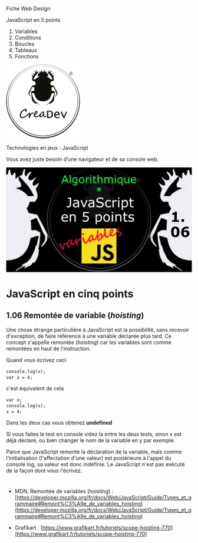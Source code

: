 Fiche Web Design

JavaScript en 5 points
1.  Variables
2.  Conditions
3.  Boucles
4.  Tableaux
5.  Fonctions

[![CreaDev](../images/logo-creadev-210207-R-200.png)](http://www.creadev.ninja/)

Technologies en jeux : JavaScript

Vous avez juste besoin d’une navigateur et de sa console web.

[![Le modulo en JavaScript](../images/JS-en-5-pts-01-06-remontee-de-var.png)](https://www.youtube.com/watch?v=Ol-GZeRUPLM)

# JavaScript en cinq points
## 1.06 Remontée de variable (*hoisting*)

Une chose étrange particulière à JavaScript est la possibilité, sans recevoir d'exception, de faire référence à une variable déclarée plus tard. Ce concept s'appelle remontée (*hoisting*) car les variables sont comme remontées en haut de l'instruction. 

Quand vous écrivez ceci 

    console.log(x);
    var x = 4;

c'est équivalent de cela

    var x;
    console.log(x);
    x = 4;

Dans les deux cas vous obtenez **undefined**

Si vous faites le test en console videz la entre les deux tests, sinon x est déjà déclaré, ou bien changer le nom de la variable en y par
exemple.

Parce que JavaScript remonte la déclaration de la variable, mais comme l'initialisation (l'affectation d'une valeur) est postérieure à l'appel du console.log, sa valeur est donc indéfinie. Le JavaScript n'est pas exécuté de la façon dont vous l'écrivez. 

#

*   MDN, Remontée de variables (hoisting) : [https://developer.mozilla.org/fr/docs/Web/JavaScript/Guide/Types_et_grammaire#Remont%C3%A9e_de_variables_hoisting](https://developer.mozilla.org/fr/docs/Web/JavaScript/Guide/Types_et_grammaire#Remont%C3%A9e_de_variables_hoisting)


*   Grafikart : [https://www.grafikart.fr/tutoriels/scope-hoisting-770](https://www.grafikart.fr/tutoriels/scope-hoisting-770)
